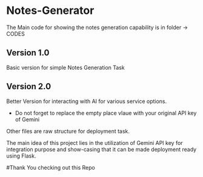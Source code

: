 # Notes-Generator

The Main code for showing the notes generation capability is in folder -> CODES

## Version 1.0
Basic version for simple Notes Generation Task

## Version 2.0
Better Version for interacting with AI for various service options.

- Do not forget to replace the empty place vlaue with your original API key of Gemini


Other files are raw structure for deployment task.

The main idea of this project lies in the utilization of Gemini API key for integration purpose
and show-casing that it can be made deployment ready using Flask.


#Thank You checking out this Repo
